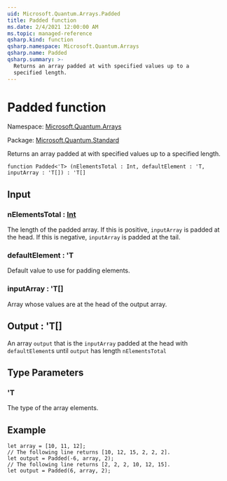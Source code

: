 ```yaml
---
uid: Microsoft.Quantum.Arrays.Padded
title: Padded function
ms.date: 2/4/2021 12:00:00 AM
ms.topic: managed-reference
qsharp.kind: function
qsharp.namespace: Microsoft.Quantum.Arrays
qsharp.name: Padded
qsharp.summary: >-
  Returns an array padded at with specified values up to a
  specified length.
---
```


# Padded function

Namespace: [Microsoft.Quantum.Arrays](xref:Microsoft.Quantum.Arrays)

Package: [Microsoft.Quantum.Standard](https://nuget.org/packages/Microsoft.Quantum.Standard)


Returns an array padded at with specified values up to aspecified length.

```qsharp
function Padded<'T> (nElementsTotal : Int, defaultElement : 'T, inputArray : 'T[]) : 'T[]
```


## Input

### nElementsTotal : [Int](xref:microsoft.quantum.lang-ref.int)

The length of the padded array. If this is positive, `inputArray`is padded at the head. If this is negative, `inputArray` is paddedat the tail.


### defaultElement : 'T

Default value to use for padding elements.


### inputArray : 'T[]

Array whose values are at the head of the output array.



## Output : 'T[]

An array `output` that is the `inputArray` padded at the headwith `defaultElement`s until `output` has length `nElementsTotal`

## Type Parameters

### 'T

The type of the array elements.

## Example

```qsharplet array = [10, 11, 12];// The following line returns [10, 12, 15, 2, 2, 2].let output = Padded(-6, array, 2);// The following line returns [2, 2, 2, 10, 12, 15].let output = Padded(6, array, 2);```